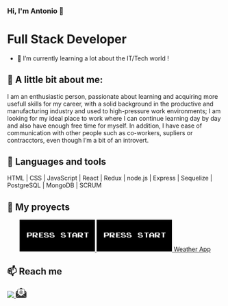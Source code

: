### Hi, I'm Antonio 👋 

<h1> Full Stack Developer </h1>
  
- 🔭 I’m currently learning a lot about the IT/Tech world !

## 👀 A little bit about me:
<p>
  I am an enthusiastic person, passionate about learning and acquiring more 
  usefull skills for my career, with a solid background in the productive and 
  manufacturing industry and used to high-pressure work environments; I am 
  looking for my ideal place to work where I can continue learning day by day 
  and also have enough free time for myself.
  In addition, I have ease of communication with other people such as 
  co-workers, supliers or contracctors, even though I’m a bit of an introvert. 
</p>

## 🧰 Languages and tools

HTML | CSS | JavaScript | React | Redux | node.js | Express | Sequelize | PostgreSQL | MongoDB | SCRUM


## 📌 My proyects

<div align="center">

  <a target="blank" href="https://videogames-single-page-app.vercel.app/" rel="noopener noreferrer"> 
    <img width = "35%" src="https://github.com/zirlp/zirlp/blob/main/start.PNG?raw=true"> 
  </a>

  <a target="blank" href="https://cineman.vercel.app/" rel="noopener noreferrer"> 
    <img width = "35%" src="https://github.com/zirlp/zirlp/blob/main/start.PNG?raw=true"> 
  </a>

  <a target="blank" href="https://weather-app-woad-pi.vercel.app/" rel="noopener noreferrer"> 
<!--    <img width = "35%" src="https://github.com/zirlp/zirlp/blob/main/start.PNG?raw=true">  -->
     Weather App
  </a>


</div>


## 📫 Reach me
<span>
  <a href="https://www.linkedin.com/in/zirlp/" target="blank"><img src="https://cdn-icons-png.flaticon.com/512/174/174857.png" width="5%"> </a>  
  <a href="mailto:jal.p@hotmail.com" target="blank"> <img src="https://github.com/zirlp/zirlp/blob/main/mail.png?raw=true" width="5%"> </a>  
</span>


